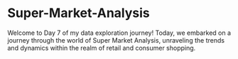 # Super-Market-Analysis
Welcome to Day 7 of my data exploration journey! Today, we embarked on a journey through the world of Super Market Analysis, unraveling the trends and dynamics within the realm of retail and consumer shopping.
